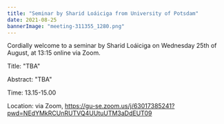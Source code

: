 ```yaml
---
title: "Seminar by Sharid Loáiciga from University of Potsdam"
date: 2021-08-25
bannerImage: "meeting-311355_1280.png"
---
```

Cordially welcome to a seminar by Sharid Loáiciga on Wednesday 25th of August, at 13:15 online via Zoom.

Title: "TBA"

Abstract: "TBA"

Time: 13.15-15.00

Location: via Zoom, https://gu-se.zoom.us/j/63017385241?pwd=NEdYMkRCUnRUTVQ4UUtuUTM3aDdEUT09
